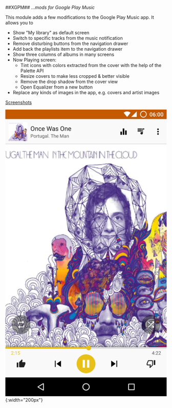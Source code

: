 ##XGPM##
*…mods for Google Play Music*

This module adds a few modifications to the Google Play Music app. It allows you to

* Show "My library" as default screen
* Switch to specific tracks from the music notification
* Remove disturbing buttons from the navigation drawer
* Add back the playlists item to the navigation drawer
* Show three columns of albums in many screens
* Now Playing screen:
  + Tint icons with colors extracted from the cover with the help of the Palette API
  + Resize covers to make less cropped & better visible
  + Remove the drop shadow from the cover view
  + Open Equalizer from a new button
* Replace any kinds of images in the app, e.g. covers and artist images

[Screenshots](https://github.com/Maxr1998/XGPM/tree/master/Screenshots)

![Now playing screen](https://raw.githubusercontent.com/Maxr1998/XGPM/master/Screenshots/NowPlaying.png){:width="200px"}